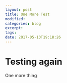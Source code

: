 ```yaml
---
layout: post
title: One More Test
modified:
categories: blog
excerpt:
tags: 
date: 2017-05-13T19:18:26
---
```


# Testing again
One more thing

